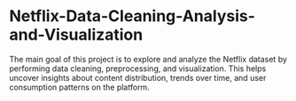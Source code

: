 # Netflix-Data-Cleaning-Analysis-and-Visualization
 The main goal of this project is to explore and analyze the Netflix dataset by  performing data cleaning, preprocessing, and visualization. This helps uncover  insights about content distribution, trends over time, and user consumption  patterns on the platform.

